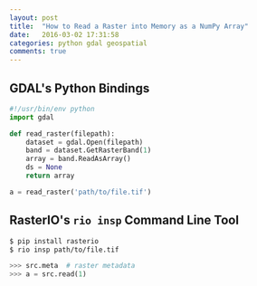 ```yaml
---
layout: post
title:  "How to Read a Raster into Memory as a NumPy Array"
date:   2016-03-02 17:31:58
categories: python gdal geospatial
comments: true
---
```


## GDAL's Python Bindings

```python
#!/usr/bin/env python
import gdal

def read_raster(filepath):
    dataset = gdal.Open(filepath)
    band = dataset.GetRasterBand(1)
    array = band.ReadAsArray()
    ds = None
    return array

a = read_raster('path/to/file.tif')
```

## RasterIO's `rio insp` Command Line Tool

```bash
$ pip install rasterio
$ rio insp path/to/file.tif
```

```python
>>> src.meta  # raster metadata
>>> a = src.read(1)
```
